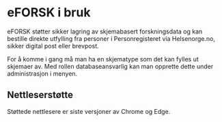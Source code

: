 # eFORSK i bruk

eFORSK støtter sikker lagring av skjemabasert forskningsdata og kan bestille direkte utfylling fra personer i Personregisteret via Helsenorge.no, 
sikker digital post eller brevpost.

For å komme i gang må man ha en skjematype som det kan fylles ut skjemaer av. Med rollen databaseansvarlig kan man opprette dette under administrasjon i menyen.

## Nettleserstøtte

Støttede nettlesere er siste versjoner av Chrome og Edge.
